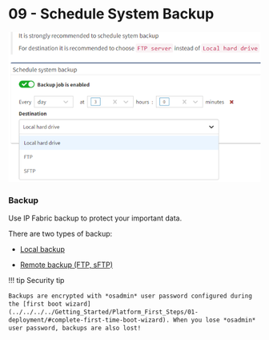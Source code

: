 # 09 - Schedule System Backup

![Schedule system backup](schedule_system_backup.png)
### Backup
Use IP Fabric backup to protect your important data.

There are two types of backup:

-   [Local backup](../../../../System_Administration/Administrative_Interface/backup_and_restore/#local-backup)

-   [Remote backup (FTP, sFTP)](../../../../System_Administration/Administrative_Interface/backup_and_restore/#remote-backup)

!!! tip Security tip

    Backups are encrypted with *osadmin* user password configured during the [first boot wizard](../../../../Getting_Started/Platform_First_Steps/01-deployment/#complete-first-time-boot-wizard). When you lose *osadmin* user password, backups are also lost!
